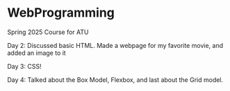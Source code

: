 # WebProgramming
Spring 2025 Course for ATU

Day 2: Discussed basic HTML. Made a webpage for my favorite movie, and added an image to it

Day 3: CSS!

Day 4: Talked about the Box Model, Flexbox, and last about the Grid model.
